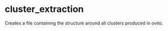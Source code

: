 # cluster_extraction

Creates a file containing the structure around all clusters produced in ovito.
